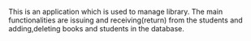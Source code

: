 This is an application which is used to manage library. The main functionalities are issuing and receiving(return) from the students and adding,deleting books and students in the database.
